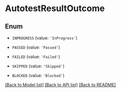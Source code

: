 # AutotestResultOutcome


## Enum

* `INPROGRESS` (value: `'InProgress'`)

* `PASSED` (value: `'Passed'`)

* `FAILED` (value: `'Failed'`)

* `SKIPPED` (value: `'Skipped'`)

* `BLOCKED` (value: `'Blocked'`)

[[Back to Model list]](../README.md#documentation-for-models) [[Back to API list]](../README.md#documentation-for-api-endpoints) [[Back to README]](../README.md)


